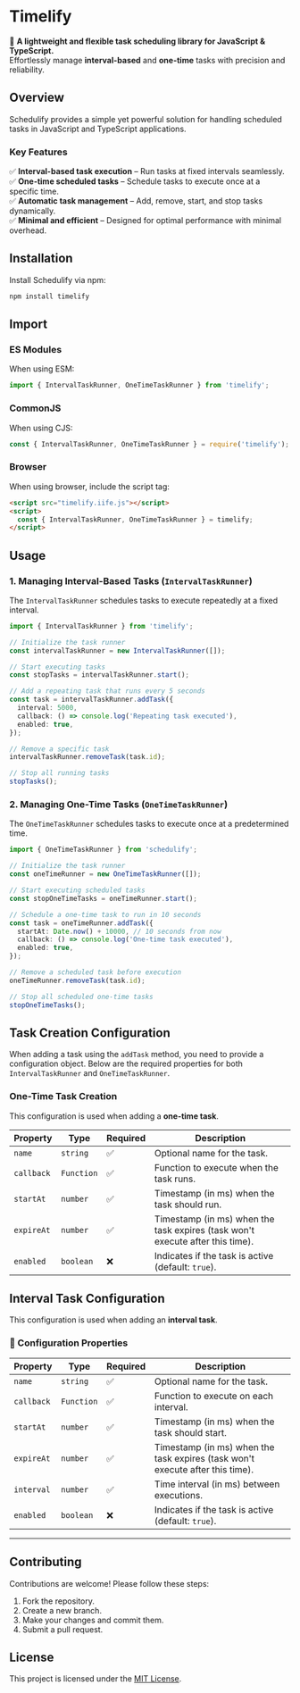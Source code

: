 # **Timelify**

🚀 **A lightweight and flexible task scheduling library for JavaScript & TypeScript.**  
Effortlessly manage **interval-based** and **one-time** tasks with precision and reliability.

## **Overview**

Schedulify provides a simple yet powerful solution for handling scheduled tasks in JavaScript and TypeScript
applications.

### **Key Features**

✅ **Interval-based task execution** – Run tasks at fixed intervals seamlessly.  
✅ **One-time scheduled tasks** – Schedule tasks to execute once at a specific time.  
✅ **Automatic task management** – Add, remove, start, and stop tasks dynamically.  
✅ **Minimal and efficient** – Designed for optimal performance with minimal overhead.

## **Installation**

Install Schedulify via npm:

```sh
npm install timelify
```

## Import

### ES Modules

When using ESM:

```typescript
import { IntervalTaskRunner, OneTimeTaskRunner } from 'timelify';
```

### CommonJS

When using CJS:

```typescript
const { IntervalTaskRunner, OneTimeTaskRunner } = require('timelify');
```

### Browser

When using browser, include the script tag:

```html
<script src="timelify.iife.js"></script>
<script>
  const { IntervalTaskRunner, OneTimeTaskRunner } = timelify;
</script>
```

## **Usage**

### **1. Managing Interval-Based Tasks** (`IntervalTaskRunner`)

The `IntervalTaskRunner` schedules tasks to execute repeatedly at a fixed interval.

```typescript
import { IntervalTaskRunner } from 'timelify';

// Initialize the task runner
const intervalTaskRunner = new IntervalTaskRunner([]);

// Start executing tasks
const stopTasks = intervalTaskRunner.start();

// Add a repeating task that runs every 5 seconds
const task = intervalTaskRunner.addTask({
  interval: 5000,
  callback: () => console.log('Repeating task executed'),
  enabled: true,
});

// Remove a specific task
intervalTaskRunner.removeTask(task.id);

// Stop all running tasks
stopTasks();
```

### **2. Managing One-Time Tasks** (`OneTimeTaskRunner`)

The `OneTimeTaskRunner` schedules tasks to execute once at a predetermined time.

```typescript
import { OneTimeTaskRunner } from 'schedulify';

// Initialize the task runner
const oneTimeRunner = new OneTimeTaskRunner([]);

// Start executing scheduled tasks
const stopOneTimeTasks = oneTimeRunner.start();

// Schedule a one-time task to run in 10 seconds
const task = oneTimeRunner.addTask({
  startAt: Date.now() + 10000, // 10 seconds from now
  callback: () => console.log('One-time task executed'),
  enabled: true,
});

// Remove a scheduled task before execution
oneTimeRunner.removeTask(task.id);

// Stop all scheduled one-time tasks
stopOneTimeTasks();
```

## **Task Creation Configuration**

When adding a task using the `addTask` method, you need to provide a configuration object. Below are the required
properties for both `IntervalTaskRunner` and `OneTimeTaskRunner`.

### **One-Time Task Creation**

This configuration is used when adding a **one-time task**.

| Property   | Type       | Required | Description                                                                   |
| ---------- | ---------- | -------- | ----------------------------------------------------------------------------- |
| `name`     | `string`   | ✅       | Optional name for the task.                                                   |
| `callback` | `Function` | ✅       | Function to execute when the task runs.                                       |
| `startAt`  | `number`   | ✅       | Timestamp (in ms) when the task should run.                                   |
| `expireAt` | `number`   | ✅       | Timestamp (in ms) when the task expires (task won't execute after this time). |
| `enabled`  | `boolean`  | ❌       | Indicates if the task is active (default: `true`).                            |

## **Interval Task Configuration**

This configuration is used when adding an **interval task**.

### **🔹 Configuration Properties**

| Property   | Type       | Required | Description                                                                   |
| ---------- | ---------- | -------- | ----------------------------------------------------------------------------- |
| `name`     | `string`   | ✅       | Optional name for the task.                                                   |
| `callback` | `Function` | ✅       | Function to execute on each interval.                                         |
| `startAt`  | `number`   | ✅       | Timestamp (in ms) when the task should start.                                 |
| `expireAt` | `number`   | ✅       | Timestamp (in ms) when the task expires (task won't execute after this time). |
| `interval` | `number`   | ✅       | Time interval (in ms) between executions.                                     |
| `enabled`  | `boolean`  | ❌       | Indicates if the task is active (default: `true`).                            |

---

## Contributing

Contributions are welcome! Please follow these steps:

1. Fork the repository.
2. Create a new branch.
3. Make your changes and commit them.
4. Submit a pull request.

## License

This project is licensed under the [MIT License](LICENSE).
